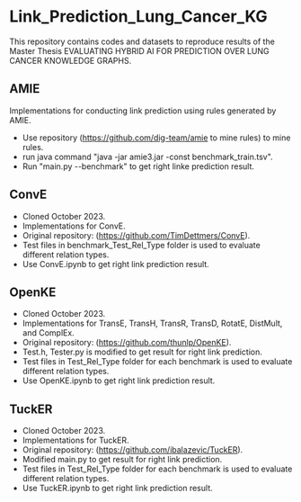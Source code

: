 # Link_Prediction_Lung_Cancer_KG
This repository contains codes and datasets to reproduce results of the Master Thesis EVALUATING HYBRID AI FOR PREDICTION OVER LUNG CANCER KNOWLEDGE GRAPHS.

## AMIE
Implementations for conducting link prediction using rules generated by AMIE.
* Use repository (https://github.com/dig-team/amie to mine rules) to mine rules.
* run java command "java -jar amie3.jar -const benchmark_train.tsv".
* Run "main.py --benchmark" to get right linke prediction result.
 
## ConvE
* Cloned October 2023.
* Implementations for ConvE.
* Original repository: (https://github.com/TimDettmers/ConvE).
* Test files in benchmark_Test_Rel_Type folder is used to evaluate different relation types.
* Use ConvE.ipynb to get right link prediction result.

## OpenKE
* Cloned October 2023.
* Implementations for TransE, TransH, TransR, TransD, RotatE, DistMult, and ComplEx.
* Original repository: (https://github.com/thunlp/OpenKE).
* Test.h, Tester.py is modified to get result for right link prediction.
* Test files in Test_Rel_Type folder for each benchmark is used to evaluate different relation types.
* Use OpenKE.ipynb to get right link prediction result.

## TuckER
* Cloned October 2023.
* Implementations for TuckER.
* Original repository: (https://github.com/ibalazevic/TuckER).
* Modified main.py to get result for right link prediction.
* Test files in Test_Rel_Type folder for each benchmark is used to evaluate different relation types.
* Use TuckER.ipynb to get right link prediction result. 


